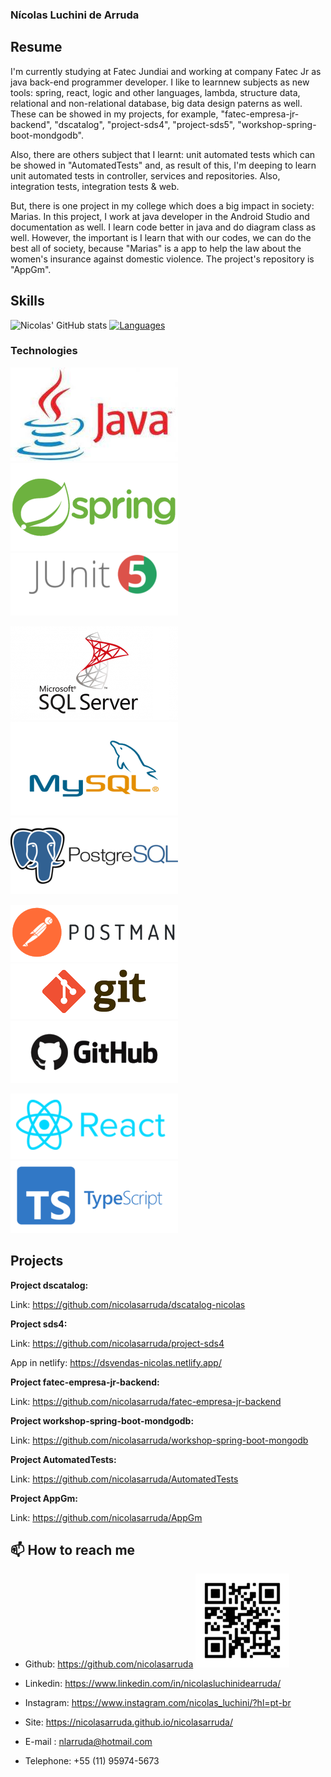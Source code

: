 ### Nícolas Luchini de Arruda

## Resume

I'm currently studying at Fatec Jundiai and working at company Fatec Jr as java back-end programmer
developer. I like to learnnew subjects as new tools: spring, react, logic and other languages, lambda,
structure data, relational and non-relational database, big data design paterns as well. These can be
showed in my projects, for example, "fatec-empresa-jr-backend", "dscatalog", "project-sds4", 
"project-sds5", "workshop-spring-boot-mondgodb". 

Also, there are others subject that I learnt: 
unit automated tests which can be showed in "AutomatedTests" and, as result of this, 
I'm deeping to learn unit automated tests in controller, services and repositories. Also, integration tests,
integration tests & web.

But, there is one project in my college which does a big impact in society: Marias. In this project,
I work at java developer in the Android Studio and documentation as well. I learn code better in java 
and do diagram class as well. However, the important is I learn that with our codes, we can do the 
best all of society, because "Marias" is a app to help the law about the women's insurance against 
domestic violence. The project's repository is "AppGm".

## Skills

![Nicolas' GitHub stats](https://github-readme-stats.vercel.app/api?username=nicolasarruda&show_icons=true&theme=vue) [![Languages](https://github-readme-stats.vercel.app/api/top-langs/?username=nicolasarruda&layout=compact&hide=jupyter-notebook,hack&card_width=250)](https://github.com/anuraghazra/github-readme-stats)

### Technologies

![java](Images/java.png) ![spring](Images/spring.png) ![junit](Images/junit.png)  

![sqlserver](Images/sqlserver.png) ![mysql](Images/mysql.png) ![postgresql](Images/postgresql.png)

![postman](Images/postman.png) ![git](Images/git.png) ![github](Images/github.png)

![react](Images/react.png) ![typescript](Images/typescript.png)
 

## Projects

__Project dscatalog:__

Link: <a href="https://github.com/nicolasarruda/dscatalog-nicolas">https://github.com/nicolasarruda/dscatalog-nicolas</a>

__Project sds4:__

Link: <a href="https://github.com/nicolasarruda/project-sds4">https://github.com/nicolasarruda/project-sds4</a>

App in netlify: <a href="https://dsvendas-nicolas.netlify.app/">https://dsvendas-nicolas.netlify.app/</a>

__Project fatec-empresa-jr-backend:__

Link:  <a href="https://github.com/nicolasarruda/fatec-empresa-jr-backend">https://github.com/nicolasarruda/fatec-empresa-jr-backend</a>

__Project workshop-spring-boot-mondgodb:__

Link: <a href="https://github.com/nicolasarruda/workshop-spring-boot-mongodb">https://github.com/nicolasarruda/workshop-spring-boot-mongodb</a>

__Project AutomatedTests:__

Link: <a href="https://github.com/nicolasarruda/AutomatedTests">https://github.com/nicolasarruda/AutomatedTests</a>

__Project AppGm:__

Link: <a href="https://github.com/nicolasarruda/AppGm">https://github.com/nicolasarruda/AppGm</a>

## 📫 How to reach me 

- Github: <a href="https://github.com/nicolasarruda">https://github.com/nicolasarruda</a> 
 <a href="http://qrco.de/bcerxJ?trackSharing=1"> ![qr-code](Images/how-to-find-me.png)</a>
- Linkedin: <a href="https://www.linkedin.com/in/nicolasluchinidearruda/">https://www.linkedin.com/in/nicolasluchinidearruda/</a>
- Instagram: <a href="https://www.instagram.com/nicolas_luchini/?hl=pt-br">https://www.instagram.com/nicolas_luchini/?hl=pt-br</a>        
- Site: <a href="https://nicolasarruda.github.io/nicolasarruda/">https://nicolasarruda.github.io/nicolasarruda/</a>

- E-mail : nlarruda@hotmail.com
- Telephone: +55 (11) 95974-5673
